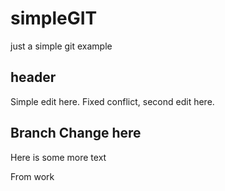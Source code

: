 # simpleGIT
just a simple git example

header
---
Simple edit here.
Fixed conflict, second edit here.

 Branch Change here
 ---

Here is some more text

From work